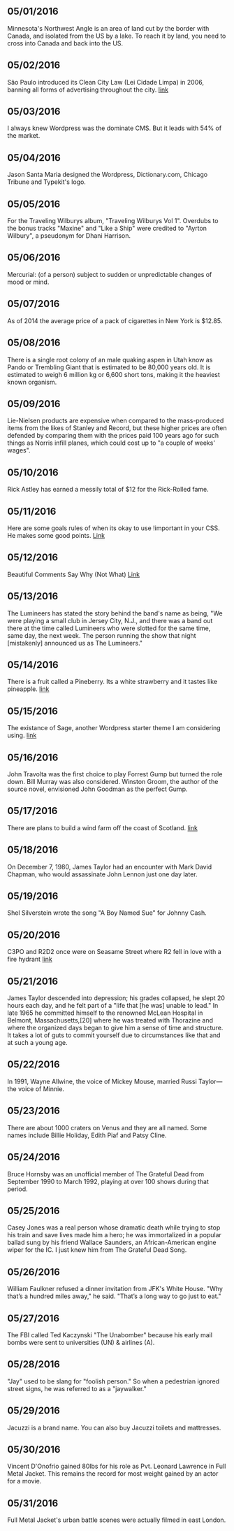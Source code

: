 05/01/2016
---
Minnesota's Northwest Angle is an area of land cut by the border with Canada, and isolated from the US by a lake. To reach it by land, you need to cross into Canada and back into the US.

05/02/2016
---
São Paulo introduced its Clean City Law (Lei Cidade Limpa) in 2006, banning all forms of advertising throughout the city. [link](http://99percentinvisible.org/article/clean-city-law-secrets-sao-paulo-uncovered-outdoor-advertising-ban/)

05/03/2016
---
I always knew Wordpress was the dominate CMS. But it leads with 54% of the market.

05/04/2016
---
Jason Santa Maria designed the Wordpress, Dictionary.com, Chicago Tribune and Typekit's logo.

05/05/2016
---
For the Traveling Wilburys album, "Traveling Wilburys Vol 1". Overdubs to the bonus tracks "Maxine" and "Like a Ship" were credited to "Ayrton Wilbury", a pseudonym for Dhani Harrison.

05/06/2016
---
Mercurial: (of a person) subject to sudden or unpredictable changes of mood or mind.

05/07/2016
---
As of 2014 the average price of a pack of cigarettes in New York is $12.85.

05/08/2016
---
There is a single root colony of an male quaking aspen in Utah know as Pando or Trembling Giant that is estimated to be 80,000 years old. It is estimated to weigh 6 million kg or 6,600 short tons, making it the heaviest known organism.

05/09/2016
---
Lie-Nielsen products are expensive when compared to the mass-produced items from the likes of Stanley and Record, but these higher prices are often defended by comparing them with the prices paid 100 years ago for such things as Norris infill planes, which could cost up to "a couple of weeks' wages".

05/10/2016
---
Rick Astley has earned a messily total of $12 for the Rick-Rolled fame.

05/11/2016
---
Here are some goals rules of when its okay to use !important in your CSS. He makes some good points. [Link](http://csswizardry.com/2016/05/the-importance-of-important/)

05/12/2016
---
Beautiful Comments Say Why (Not What) [Link](http://seesparkbox.com/foundry/lets_write_beautiful_css_comments)

05/13/2016
---
The Lumineers has stated the story behind the band's name as being, "We were playing a small club in Jersey City, N.J., and there was a band out there at the time called Lumineers who were slotted for the same time, same day, the next week. The person running the show that night [mistakenly] announced us as The Lumineers."

05/14/2016
---
There is a fruit called a Pineberry. Its a white strawberry and it tastes like pineapple. [link](https://en.wikipedia.org/wiki/Pineberry)

05/15/2016
---
The existance of Sage, another Wordpress starter theme I am considering using. [link](https://roots.io/sage/)

05/16/2016
---
John Travolta was the first choice to play Forrest Gump but turned the role down. Bill Murray was also considered. Winston Groom, the author of the source novel, envisioned John Goodman as the perfect Gump.

05/17/2016
---
There are plans to build a wind farm off the coast of Scotland. [link](http://www.theguardian.com/environment/2016/may/16/worlds-largest-floating-windfarm-to-be-built-off-scottish-coast)

05/18/2016
---
On December 7, 1980, James Taylor had an encounter with Mark David Chapman, who would assassinate John Lennon just one day later.

05/19/2016
---
Shel Silverstein wrote the song "A Boy Named Sue" for Johnny Cash.

05/20/2016
---
C3PO and R2D2 once were on Seasame Street where R2 fell in love with a fire hydrant [link](https://www.youtube.com/watch?v=mNw9YbqrbVs)

05/21/2016
---
James Taylor descended into depression; his grades collapsed, he slept 20 hours each day, and he felt part of a "life that [he was] unable to lead." In late 1965 he committed himself to the renowned McLean Hospital in Belmont, Massachusetts,[20] where he was treated with Thorazine and where the organized days began to give him a sense of time and structure. It takes a lot of guts to commit yourself due to circumstances like that and at such a young age.

05/22/2016
---
In 1991, Wayne Allwine, the voice of Mickey Mouse, married Russi Taylor—the voice of Minnie.

05/23/2016
---
There are about 1000 craters on Venus and they are all named. Some names include Billie Holiday, Edith Piaf and Patsy Cline.

05/24/2016
---
Bruce Hornsby was an unofficial member of The Grateful Dead from September 1990 to March 1992, playing at over 100 shows during that period.

05/25/2016
---
Casey Jones was a real person whose dramatic death while trying to stop his train and save lives made him a hero; he was immortalized in a popular ballad sung by his friend Wallace Saunders, an African-American engine wiper for the IC. I just knew him from The Grateful Dead Song.

05/26/2016
---
William Faulkner refused a dinner invitation from JFK's White House. "Why that’s a hundred miles away," he said. "That’s a long way to go just to eat."

05/27/2016
---
The FBI called Ted Kaczynski "The Unabomber" because his early mail bombs were sent to universities (UN) & airlines (A).

05/28/2016
---
"Jay" used to be slang for "foolish person." So when a pedestrian ignored street signs, he was referred to as a "jaywalker."

05/29/2016
---
Jacuzzi is a brand name. You can also buy Jacuzzi toilets and mattresses.

05/30/2016
---
Vincent D'Onofrio gained 80lbs for his role as Pvt. Leonard Lawrence in Full Metal Jacket. This remains the record for most weight gained by an actor for a movie.

05/31/2016
---
Full Metal Jacket's urban battle scenes were actually filmed in east London.

